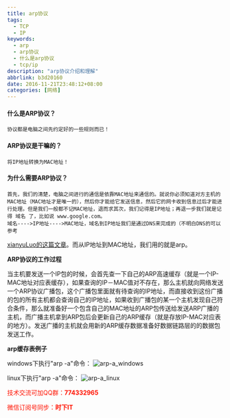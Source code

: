 ```yaml
---
title: arp协议
tags: 
  - TCP
  - IP
keywords:
  - arp
  - arp协议
  - 什么是arp协议
  - tcp/ip
description: "arp协议介绍和理解"
abbrlink: b3d20160
date: 2016-11-21T23:48:12+08:00
categories: [网络]
---
```


#### 什么是ARP协议？
	协议都是电脑之间先约定好的一些规则而已！

#### ARP协议是干嘛的？
	将IP地址转换为MAC地址！

#### 为什么需要ARP协议？
<!-- more -->
	首先，我们的清楚，电脑之间进行的通信是依靠MAC地址来通信的。就说你必须知道对方主机的MAC地址（MAC地址才是唯一的），然后你才能给它发送信息，然后它的网卡收到信息过后才能进行处理。但是我们一般都不记MAC地址，退而求其次，我们记得是IP地址；再退一步我们就是记得 域名 了，比如说 www.google.com。
	域名---->IP地址---->MAC地址，域名到IP地址我们是通过DNS来完成的（不明白DNS的可以参考
[xianyuLuo的这篇文章](http://laoxianyu.cn/2016/11/20/DNS%E8%A7%A3%E6%9E%90/ "xianyuLuo_DNS解析")。而从IP地址到MAC地址，我们用的就是arp。

__ARP协议的工作过程__

当主机要发送一个IP包的时候，会首先查一下自己的ARP高速缓存（就是一个IP-MAC地址对应表缓存），如果查询的IP－MAC值对不存在，那么主机就向网络发送一个ARP协议广播包，这个广播包里面就有待查询的IP地址，而直接收到这份广播的包的所有主机都会查询自己的IP地址，如果收到广播包的某一个主机发现自己符合条件，那么就准备好一个包含自己的MAC地址的ARP包传送给发送ARP广播的主机，而广播主机拿到ARP包后会更新自己的ARP缓存（就是存放IP-MAC对应表的地方）。发送广播的主机就会用新的ARP缓存数据准备好数据链路层的的数据包发送工作。

__arp缓存表例子__

windows下执行"arp -a"命令：
![arp-a_windows](http://dl-blog.laoxianyu.cn/arp-a_windows.png)

linux下执行"arp -a"命令：
![arp-a_linux](http://dl-blog.laoxianyu.cn/arp-a_linux.png)


<font color=#ff1201>技术交流可加QQ群：**774332965**<br></font>

<font color=#ff1201>微信订阅号同步：**时下IT**</font>

